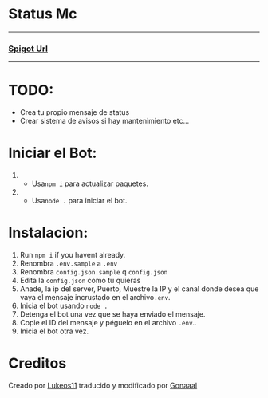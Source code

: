 # Status Mc


***


### [**Spigot Url**](https://www.spigotmc.org/resources/mc-discord-server-status-bot.96831/)

***


# TODO:
- Crea tu propio mensaje de status
- Crear sistema de avisos si hay mantenimiento etc...

# Iniciar el Bot:
1. - Usa`npm i` para actualizar paquetes.
2. - Usa`node .` para iniciar el bot.

# Instalacion:
1. Run `npm i` if you havent already.
2. Renombra `.env.sample` a `.env`
3. Renombra `config.json.sample` q `config.json`
4. Edita la `config.json` como tu quieras
5. Anade, la ip del server, Puerto, Muestre la IP y el canal donde desea que vaya el mensaje incrustado en el archivo`.env`.
6. Inicia el bot usando `node .`
7. Detenga el bot una vez que se haya enviado el mensaje.
8. Copie el ID del mensaje y péguelo en el archivo `.env`..
9. Inicia el bot otra vez.

# Creditos
Creado por <a href="https://github.com/Lukeos11">Lukeos11</a> traducido y modificado por <a href="https://github.com/gonaaal">Gonaaal</a>
